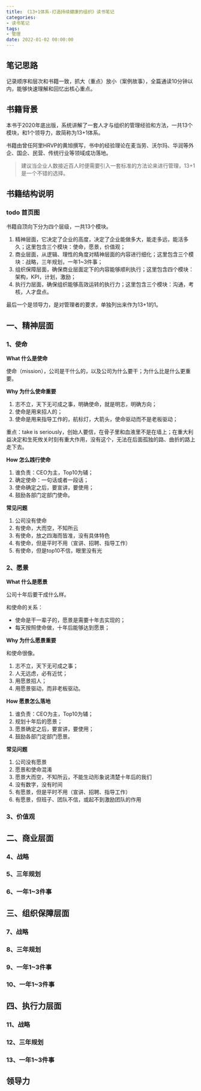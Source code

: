 ```yaml
---
title: 《13+1体系-打造持续健康的组织》读书笔记
categories:
- 读书笔记
tags:
- 管理
date: 2022-01-02 00:00:00
---
```


## 笔记思路

记录顺序和层次和书籍一致，抓大（重点）放小（案例故事），全篇通读10分钟以内，能够快速理解和回忆出核心重点。

## 书籍背景

本书于2020年底出版，系统讲解了一套人才与组织的管理经验和方法，一共13个模块，和1个领导力，故简称为13+1体系。

书籍由曾任阿里HRVP的黄旭撰写，书中的经验理论在麦当劳、沃尔玛、华润等外企、国企、民营、传统行业等领域成功落地。

> 建议当企业人数接近百人时便需要引入一套标准的方法论来进行管理，13+1是一个不错的选择。

## 书籍结构说明

### todo 首页图
书籍自顶向下分为四个层级，一共13个模块。

1. 精神层面，它决定了企业的高度，决定了企业能做多大，能走多远，能活多久；这里包含三个模块：使命，愿景，价值观；
2. 商业层面，从逻辑、理性的角度对精神层面的内容进行细化；这里包含三个模块：战略，三年规划，一年1~3件事；
3. 组织保障层面，确保商业层面定下的内容能够顺利执行；这里包含四个模块：架构，KPI，计划，激励；
4. 执行力层面，确保组织能够高效运转的执行力；这里包含三个模块：沟通，考核，人才盘点。

最后一个是领导力，是对管理者的要求，单独列出来作为13+1的1。

## 一、精神层面
### 1、使命

**What 什么是使命**

使命（mission），公司是干什么的，以及公司为什么要干；为什么比是什么更重要。

**Why 为什么使命重要**

1. 志不立，天下无可成之事，明确使命，就是明志，明确方向；
2. 使命是用来招人的；
3. 使命是用来指导工作的，航标灯，大箭头，使命驱动而不是老板驱动；

重点：take is seriously，创始人要信，在骨子里和血液里不是在墙上；在重大利益决定和生死攸关时刻有重大作用，没有这个，无法在后面孤独的路、曲折的路上走下去。

**How 怎么践行使命**
1. 谁负责：CEO为主，Top10为辅；
2. 确定使命：一句话或者一段话；
3. 使命确定之后，要宣讲，要使用；
4. 鼓励各部门定部门使命。

**常见问题**

1. 公司没有使命
2. 有使命，大而空，不知所云
3. 有使命，放之四海而皆准，没有具体特色
4. 有使命，但是平时不用（宣讲、招聘、指导工作）
5. 有使命，但是top10不信，眼里没有光

### 2、愿景

**What 什么是愿景**

公司十年后要干成什么样。

和使命的关系：

* 使命是干一辈子的，愿景是需要十年去实现的；
* 每天按照使命做，十年后能够达到愿景；

**Why 为什么愿景重要**

和使命很像。

1. 志不立，天下无可成之事；
2. 人无远虑，必有近忧；
3. 用愿景招人；
4. 用愿景驱动，而非老板驱动。

**How 愿景怎么落地**

1. 谁负责：CEO为主，Top10为辅；
2. 规划十年后的愿景；
3. 愿景确定之后，要宣讲，要使用；
4. 鼓励各部门定部门愿景。

**常见问题**

1. 公司没有愿景
2. 愿景和使命混淆
3. 愿景大而空，不知所云，不能生动形象说清楚十年后的我们
4. 没有数字，没有时间
5. 有愿景，但是平时不用（宣讲、招聘、指导工作）
6. 有愿景，但班子、团队不信，或起不到激励团队的作用

### 3、价值观

## 二、商业层面

### 4、战略

### 5、三年规划

### 6、一年1~3件事

## 三、组织保障层面

### 7、战略

### 8、三年规划

### 9、一年1~3件事

### 10、一年1~3件事

## 四、执行力层面

### 11、战略

### 12、三年规划

### 13、一年1~3件事

## 领导力
